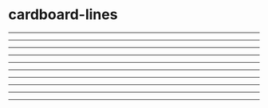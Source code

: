 cardboard-lines
=============

_____________________________________________
_____________________________________________
_____________________________________________
_____________________________________________
_____________________________________________
_____________________________________________
_____________________________________________
_____________________________________________
_____________________________________________
_____________________________________________
